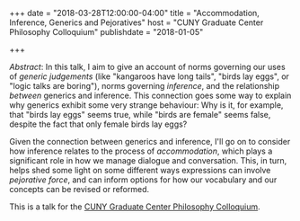 +++
date = "2018-03-28T12:00:00-04:00"
title = "Accommodation, Inference, Generics and Pejoratives"
host = "CUNY Graduate Center Philosophy Colloquium"
publishdate = "2018-01-05"

+++

*Abstract*: In this talk, I aim to give an account of norms governing our uses of *generic judgements* (like "kangaroos have long tails", "birds lay eggs", or "logic talks are boring"), norms governing *inference*, and the relationship *between* generics and inference. This connection goes some way to explain why generics exhibit some very strange behaviour: Why is it, for example, that "birds lay eggs" seems true, while "birds are female" seems false, despite the fact that only female birds lay eggs? 

Given the connection between generics and inference, I'll go on to consider how inference relates to the process of *accommodation*, which plays a significant role in how we manage dialogue and conversation. This, in turn, helps shed some light on some different ways expressions can involve *pejorative force*, and can inform options for how our vocabulary and our concepts can be revised or reformed. 



This is a talk for the [CUNY Graduate Center Philosophy Colloquium](https://philosophy.commons.gc.cuny.edu/spring-2018-colloquium-schedule/).

